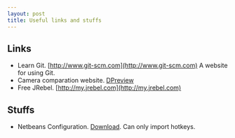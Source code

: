 ```yaml
---
layout: post
title: Useful links and stuffs
---
```


## Links
+ Learn Git. [http://www.git-scm.com](http://www.git-scm.com) A website for using Git.
+ Camera comparation website. [DPreview](http://www.dpreview.com) 
+ Free JRebel. [http://my.jrebel.com](http://my.jrebel.com)

## Stuffs
+ Netbeans Configuration. [Download](download/NetbeansConfiguration2014-10-25.zip). Can only import hotkeys.
